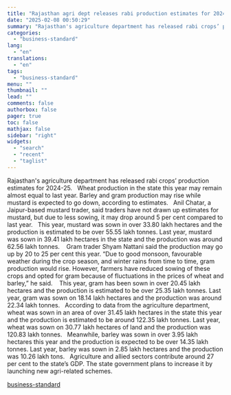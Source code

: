 ```yaml
---
title: "Rajasthan agri dept releases rabi production estimates for 2024-25"
date: "2025-02-08 00:50:29"
summary: "Rajasthan's agriculture department has released rabi crops’ production estimates for 2024-25. Wheat production in the state this year may remain almost equal to last year. Barley and gram production may rise while mustard is expected to go down, according to estimates. Anil Chatar, a Jaipur-based mustard trader, said traders have..."
categories:
  - "business-standard"
lang:
  - "en"
translations:
  - "en"
tags:
  - "business-standard"
menu: ""
thumbnail: ""
lead: ""
comments: false
authorbox: false
pager: true
toc: false
mathjax: false
sidebar: "right"
widgets:
  - "search"
  - "recent"
  - "taglist"
---
```


Rajasthan's agriculture department has released rabi crops’ production estimates for 2024-25.
 
Wheat production in the state this year may remain almost equal to last year. Barley and gram production may rise while mustard is expected to go down, according to estimates.
 
Anil Chatar, a Jaipur-based mustard trader, said traders have not drawn up estimates for mustard, but due to less sowing, it may drop around 5 per cent compared to last year.
 
This year, mustard was sown in over 33.80 lakh hectares and the production is estimated to be over 55.55 lakh tonnes. Last year, mustard was sown in 39.41 lakh hectares in the state and the production was around 62.56 lakh tonnes. 
 
Gram trader Shyam Nattani said the production may go up by 20 to 25 per cent this year. “Due to good monsoon, favourable weather during the crop season, and winter rains from time to time, gram production would rise. However, farmers have reduced sowing of these crops and opted for gram because of fluctuations in the prices of wheat and barley,” he said. 
 
This year, gram has been sown in over 20.45 lakh hectares and the production is estimated to be over 25.35 lakh tonnes. Last year, gram was sown on 18.14 lakh hectares and the production was around 22.34 lakh tonnes.
 
According to data from the agriculture department, wheat was sown in an area of over 31.45 lakh hectares in the state this year and the production is estimated to be around 122.35 lakh tonnes. Last year, wheat was sown on 30.77 lakh hectares of land and the production was 120.83 lakh tonnes.
 
Meanwhile, barley was sown in over 3.95 lakh hectares this year and the production is expected to be over 14.35 lakh tonnes. Last year, barley was sown in 2.85 lakh hectares and the production was 10.26 lakh tons.
 
Agriculture and allied sectors contribute around 27 per cent to the state’s GDP. The state government plans to increase it by launching new agri-related schemes.

[business-standard](https://www.business-standard.com/industry/agriculture/rajasthan-agri-dept-releases-rabi-production-estimates-for-2024-25-125020701913_1.html)
